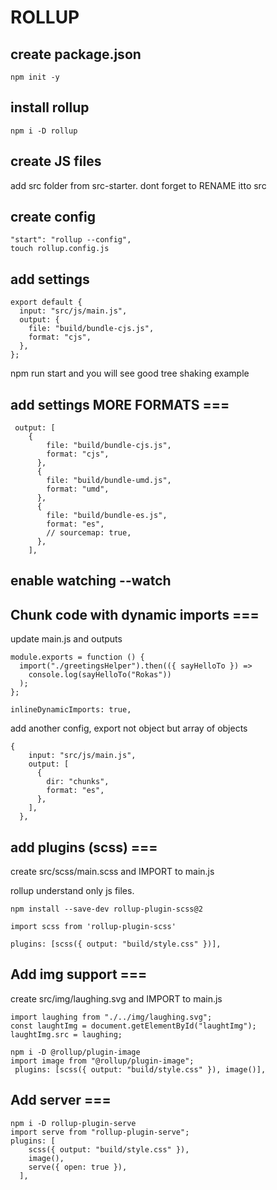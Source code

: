 # ROLLUP

## create package.json

```
npm init -y
```

## install rollup

```
npm i -D rollup
```

## create JS files

add src folder from src-starter. dont forget to RENAME itto src

## create config

```
"start": "rollup --config",
touch rollup.config.js
```

## add settings

```
export default {
  input: "src/js/main.js",
  output: {
    file: "build/bundle-cjs.js",
    format: "cjs",
  },
};

```

npm run start and you will see good tree shaking example

## add settings MORE FORMATS ===

```
 output: [
    {
        file: "build/bundle-cjs.js",
        format: "cjs",
      },
      {
        file: "build/bundle-umd.js",
        format: "umd",
      },
      {
        file: "build/bundle-es.js",
        format: "es",
        // sourcemap: true,
      },
    ],
```

## enable watching --watch

## Chunk code with dynamic imports ===

update main.js and outputs

```
module.exports = function () {
  import("./greetingsHelper").then(({ sayHelloTo }) =>
    console.log(sayHelloTo("Rokas"))
  );
};

inlineDynamicImports: true,
```

add another config, export not object but array of objects

```
{
    input: "src/js/main.js",
    output: [
      {
        dir: "chunks",
        format: "es",
      },
    ],
  },
```

## add plugins (scss) ===

create src/scss/main.scss and IMPORT to main.js

rollup understand only js files.

```
npm install --save-dev rollup-plugin-scss@2

import scss from 'rollup-plugin-scss'

plugins: [scss({ output: "build/style.css" })],
```

## Add img support ===

create src/img/laughing.svg and IMPORT to main.js

```
import laughing from "./../img/laughing.svg";
const laughtImg = document.getElementById("laughtImg");
laughtImg.src = laughing;

npm i -D @rollup/plugin-image
import image from "@rollup/plugin-image";
 plugins: [scss({ output: "build/style.css" }), image()],
```

## Add server ===

```
npm i -D rollup-plugin-serve
import serve from "rollup-plugin-serve";
plugins: [
    scss({ output: "build/style.css" }),
    image(),
    serve({ open: true }),
  ],
```

```

```

